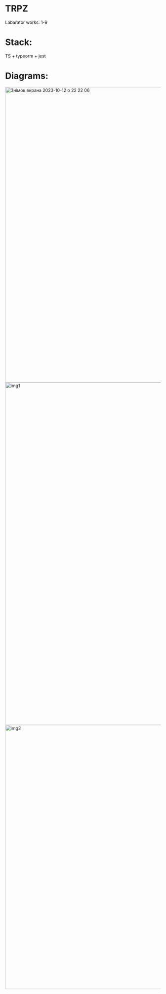 # TRPZ
Labarator works: 1-9

# Stack:
TS + typeorm + jest

# Diagrams:
<img width="956" alt="Знімок екрана 2023-10-12 о 22 22 06" src="https://github.com/TM7777777/TRPZ/assets/86841735/6c861ca3-1bb8-4f9e-89d5-f043b787c945">

<img width="1109" alt="img1" src="https://github.com/TM7777777/TRPZ/assets/86841735/63c1ee48-16ed-4fea-b948-0005a1bb95c2">

<img width="855" alt="img2" src="https://github.com/TM7777777/TRPZ/assets/86841735/a4030624-cd39-4182-b221-2da66c281ffa">


